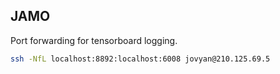 ## JAMO

Port forwarding for tensorboard logging.

```bash
ssh -NfL localhost:8892:localhost:6008 jovyan@210.125.69.5
```